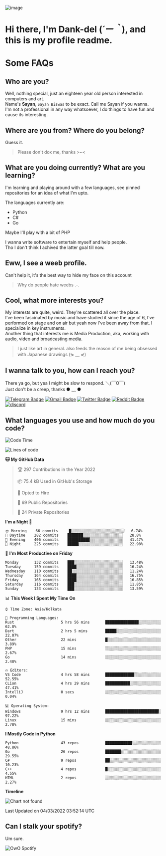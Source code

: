 ![image](https://user-images.githubusercontent.com/63096193/125182844-29f20800-e22f-11eb-8dc9-b0f2d29647bb.png)

# **Hi there, I'm Dank-del (*´ー｀*), and this is my profile readme.**
<!--  [![Profile views](https://gpvc.arturio.dev/dank-del)](https://github.com/dank-del) -->
# Some FAQs

## **Who are you?**

Well, nothing special, just an eighteen year old person interested in computers and art. \
Name's **Sayan**, `Sayan Biswas` to be exact. Call me Sayan if you wanna. \
I'm not a professional in any way whatsoever, I do things to have fun and cause its interesting.

## **Where are you from? Where do you belong?**

Guess it.
> Please don't dox me, thanks >~<

## **What are you doing currently? What are you learning?**

I'm learning and playing around with a few languages, see pinned repositories for an idea of what I'm upto.

The languages currently are:

- Python
- C#
- Go

Maybe I'll play with a bit of PHP

I wanna write software to entertain myself and help people. \
Tho I don't think I achived the latter goal till now.

## **Eww, I see a weeb profile.**

Can't help it, it's the best way to hide my face on this account
> Why do people hate weebs .-.

## **Cool, what more interests you?**

My interests are quite, weird. They're scattered all over the place. \
I've been fascinated by music and have studied it since the age of 6, I've performed on stage and on air but yeah now I've been away from that. I specialize in key instruments. \
Another thing that interests me is Media Production, aka, working with audio, video and broadcasting media.

> I just like art in general. also feeds the reason of me being obsessed with Japanese drawings (⋟ ﹏ ⋞)

## **I wanna talk to you, how can I reach you?**

There ya go, but yea I might be slow to respond. ＼(￣O￣) \
Just don't be a creep, thanks ● ﹏ ●

[![Telegram Badge](https://img.shields.io/badge/-dank_as_fuck-1ca0f1?style=flat-square&logo=telegram&logoColor=white&link=https://t.me/dank_as_fuck)](https://t.me/dank_as_fuck)
[![Gmail Badge](https://img.shields.io/badge/-chizuru@kanojo.tk-c14438?style=flat-square&logo=Gmail&logoColor=white&link=mailto:chizuru@kanojo.tk)](mailto:chizuru@kanojo.tk)
[![Twitter Badge](https://img.shields.io/twitter/follow/TheDankDel?style=social)](https://twitter.com/TheDankDel)
[![Reddit Badge](https://img.shields.io/reddit/user-karma/combined/dank_as_fuck_?style=social)](https://www.reddit.com/user/dank_as_fuck_/)
[![discord](https://discord-md-badge.vercel.app/api/shield/506536929152466945?style=social)](https://discordapp.com/users/506536929152466945)

## **What languages you use and how much do you code?**

<!--START_SECTION:waka-->
![Code Time](http://img.shields.io/badge/Code%20Time-480%20hrs%2047%20mins-blue)

![Lines of code](https://img.shields.io/badge/From%20Hello%20World%20I%27ve%20Written-862%20Thousand%20lines%20of%20code-blue)

**🐱 My GitHub Data** 

> 🏆 297 Contributions in the Year 2022
 > 
> 📦 75.4 kB Used in GitHub's Storage 
 > 
> 💼 Opted to Hire
 > 
> 📜 69 Public Repositories 
 > 
> 🔑 24 Private Repositories  
 > 
**I'm a Night 🦉** 

```text
🌞 Morning    66 commits     █░░░░░░░░░░░░░░░░░░░░░░░░   6.74% 
🌆 Daytime    282 commits    ███████░░░░░░░░░░░░░░░░░░   28.8% 
🌃 Evening    406 commits    ██████████░░░░░░░░░░░░░░░   41.47% 
🌙 Night      225 commits    █████░░░░░░░░░░░░░░░░░░░░   22.98%

```
📅 **I'm Most Productive on Friday** 

```text
Monday       132 commits    ███░░░░░░░░░░░░░░░░░░░░░░   13.48% 
Tuesday      159 commits    ████░░░░░░░░░░░░░░░░░░░░░   16.24% 
Wednesday    110 commits    ██░░░░░░░░░░░░░░░░░░░░░░░   11.24% 
Thursday     164 commits    ████░░░░░░░░░░░░░░░░░░░░░   16.75% 
Friday       165 commits    ████░░░░░░░░░░░░░░░░░░░░░   16.85% 
Saturday     116 commits    ███░░░░░░░░░░░░░░░░░░░░░░   11.85% 
Sunday       133 commits    ███░░░░░░░░░░░░░░░░░░░░░░   13.59%

```


📊 **This Week I Spent My Time On** 

```text
⌚︎ Time Zone: Asia/Kolkata

💬 Programming Languages: 
Rust                     5 hrs 56 mins       ███████████████░░░░░░░░░░   62.8% 
Dart                     2 hrs 5 mins        █████░░░░░░░░░░░░░░░░░░░░   22.07% 
Other                    22 mins             █░░░░░░░░░░░░░░░░░░░░░░░░   3.89% 
PHP                      15 mins             ░░░░░░░░░░░░░░░░░░░░░░░░░   2.67% 
Go                       14 mins             ░░░░░░░░░░░░░░░░░░░░░░░░░   2.48%

🔥 Editors: 
VS Code                  4 hrs 58 mins       █████████████░░░░░░░░░░░░   52.55% 
CLion                    4 hrs 29 mins       ███████████░░░░░░░░░░░░░░   47.41% 
IntelliJ                 0 secs              ░░░░░░░░░░░░░░░░░░░░░░░░░   0.04%

💻 Operating System: 
Windows                  9 hrs 12 mins       ████████████████████████░   97.22% 
Linux                    15 mins             ░░░░░░░░░░░░░░░░░░░░░░░░░   2.78%

```

**I Mostly Code in Python** 

```text
Python                   43 repos            ████████████░░░░░░░░░░░░░   48.86% 
Go                       26 repos            ███████░░░░░░░░░░░░░░░░░░   29.55% 
C#                       9 repos             ██░░░░░░░░░░░░░░░░░░░░░░░   10.23% 
C++                      4 repos             █░░░░░░░░░░░░░░░░░░░░░░░░   4.55% 
HTML                     2 repos             ░░░░░░░░░░░░░░░░░░░░░░░░░   2.27%

```


**Timeline**

![Chart not found](https://raw.githubusercontent.com/Dank-del/Dank-del/main/charts/bar_graph.png) 


 Last Updated on 04/03/2022 03:52:14 UTC
<!--END_SECTION:waka-->

## **Can I stalk your spotify?**

Um sure.

![OwO Spotify](https://spotify-recently-played-readme.vercel.app/api?user=31fdrsslnr7nvq4ytqwtw7c4rxfm&count=5)
